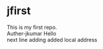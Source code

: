 # jfirst

This is my first repo.
<br>
Auther-jkumar
Hello
<br>
next line adding
added local address

